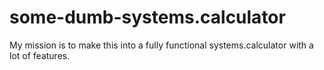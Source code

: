 # some-dumb-systems.calculator
My mission is to make this into a fully functional systems.calculator with a lot of features.
